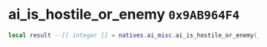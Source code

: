 # ai_is_hostile_or_enemy `0x9AB964F4`

```lua
local result --[[ integer ]] = natives.ai_misc.ai_is_hostile_or_enemy(_unk0 --[[ integer ]], _unk1 --[[ integer ]])
```